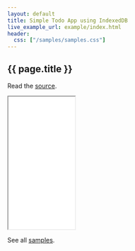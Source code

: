 ```yaml
---
layout: default
title: Simple Todo App using IndexedDB
live_example_url: example/index.html
header:
  css: ["/samples/samples.css"]
---
```


## {{ page.title }}

Read the
[source](https://github.com/dart-lang/dart-samples/tree/master/web/html5/indexeddb).

<iframe class="running-app-frame"
        style="height:300px;width:30%;"
        src="{{page.live_example_url}}">
</iframe>

See all [samples](/samples/).
